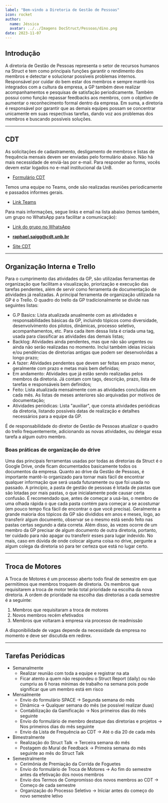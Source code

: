 ```yaml
---
label: "Bem-vindo a Diretoria de Gestão de Pessoas"
icon: rocket
author:
  name: Jéssica
  avatar: ../../Imagens DocStruct/Pessoas/dino.png
date: 2023-11-07
---
```

## Introdução

A diretoria de Gestão de Pessoas representa o setor de recursos humanos na Struct e tem como principais funções garantir o rendimento dos membros e detectar e solucionar possíveis problemas internos. Responsável por cuidar do bem estar dos membros e sempre mantê-los integrados com a cultura da empresa, a GP também deve realizar acompanhamentos e pesquisas de satisfação periodicamente. Também possui como função repassar feedbacks aos membros, com o objetivo de aumentar o reconhecimento formal dentro da empresa. Em suma, a diretoria é responsável por garantir que as demais equipes possam se concentrar unicamente em suas respectivas tarefas, dando voz aos problemas dos membros e buscando possíveis soluções.

---

## CDT

As solicitações de cadastramento, desligamento de membros e listas de frequência mensais devem ser enviadas pelo formulário abaixo. Não há mais necessidade de enviá-las por e-mail. Para responder ao forms, vocês devem estar logados no e-mail institucional da UnB.

- [Formulário CDT](https://forms.office.com/Pages/ResponsePage.aspx?id=oZs17AtjK024M8jm1I-AWclQzKODPB5BlMGNlsmts3JUM1AxNFNVNk1HNzgyRVRUNllIUk1aQVlBNC4u)

Temos uma equipe no Teams, onde são realizadas reuniões periodicamente e passados informes gerais.

- [Link Teams](https://teams.microsoft.com/dl/launcher/launcher.html?url=%2F_%23%2Fl%2Fteam%2F19%3A-ucZ_cLuXKcax14T_msWydUyirOJiHIzNfaFi2_4utA1%40thread.tacv2%2Fconversations%3FgroupId%3Dd903ba95-eb9a-4513-baf9-ee1dd2d4ece9%26tenantId%3Dec359ba1-630b-4d2b-b833-c8e6d48f8059&type=team&deeplinkId=ba69e5d6-d198-40f2-a61f-219008271c6a&directDl=true&msLaunch=true&enableMobilePage=true&suppressPrompt=true)

Para mais informações, segue links e email na lista abaixo (temos também, um grupo no WhatsApp para facilitar a comunicação):

- [Link do grupo no WhatsApp](https://chat.whatsapp.com/HrxslFJlzz1CY6EpnNuqCd)

- **raphael.saigg@cdt.unb.br**

- [Site CDT](https://www.cdt.unb.br/pt-br/)

---

## Organização Interna e Trello

Para o cumprimento das atividades da GP, são utilizadas ferramentas de organização que facilitam a visualização, priorização e execução das tarefas pendentes, além de servir como ferramenta de documentação de atividades já realizadas. A principal ferramenta de organização utilizada na GP é o Trello.
O quadro do trello da GP tradicionalmente se divide nas seguintes listas:

- G.P Basics: Lista atualizada anualmente com as atividades e responsabilidades básicas da GP, incluindo tópicos como diversidade, desenvolvimento dos pilotos, dinâmicas, processo seletivo, acompanhamentos, etc. Para cada item dessa lista é criada uma tag, usada para classificar as atividades das demais listas;
- Backlog: Atividades ainda pendentes, mas que não são urgentes ou ainda não serão realizadas no momento. Inclui também ideias iniciais e/ou pendências de diretorias antigas que podem ser desenvolvidas a longo prazo;
- A fazer: Atividades pendentes que devem ser feitas em prazo menor, geralmente com prazo e metas mais bem definidas;
- Em andamento: Atividades que já estão sendo realizadas pelos membros da diretoria. Já contam com tags, descrição, prazo, lista de tarefas e responsáveis bem definidos;
- Feito: Lista atualizada mensalmente com as atividades concluídas em cada mês. As listas de meses anteriores são arquivadas por motivos de documentação;
- Atividades periódicas: Lista "auxiliar", que consta atividades periódicas da diretoria, listando possíveis datas de realização e detalhes necessários para a equipe da GP.

É de responsabilidade do diretor de Gestão de Pessoas atualizar o quadro do trello frequentemente, adicionando as novas atividades, ou delegar essa tarefa a algum outro membro.

### Boas práticas de organização do drive

Uma das principais ferramentas usadas por todas as diretorias da Struct é o Google Drive, onde ficam documentados basicamente todos os documentos da empresa. Quanto ao drive da Gestão de Pessoas, é importante mantê-lo organizado para tornar mais fácil de encontrar qualquer informação que será usada futuramente ou que foi usada no passado. A princípio, a pasta de gestão de pessoas é lotada de pastas que são lotadas por mais pastas, o que inicialamente pode causar certa confusão. É recomendado que, antes de começar a  usá-las, o membro de uma olhada rápida o que cada pasta contém para começar a se acostumar (em pouco tempo fica fácil de encontrar o que você precisa). Geralmente a grande maioria dos tópicos da GP são divididos em anos e meses, logo, ao transferir algum documento, observar se o mesmo está sendo feito nas pastas certas segundo a data correta. Além disso, às vezes ocorre de um membro da GP precisar de algum documento de outra diretoria, portanto, ter cuidado para não apagar ou transferir esses para lugar indevido. No mais, caso em dúvida de onde colocar alguma coisa no drive, pergunte a algum colega da diretoria só para ter certeza que está no lugar certo.

---
	
## Troca de Motores

A Troca de Motores é um processo aberto todo final de semestre em que permitimos que membros troquem de diretoria. Os membros que requisitarem a troca de motor terão total prioridade na escolha da nova diretoria. 
A ordem de prioridade na escolha das diretorias a cada semestre é a seguinte:
1. Membros que requisitaram a troca de motores
2. Novos membros recém efetivados
3. Membros que voltaram à empresa via processo de readmissão

A disponibilidade de vagas depende da necessidade da empresa no momento e deve ser discutida em redirex.
	
---

## Tarefas Periódicas

- Semanalmente
	- Realizar reunião com toda a equipe e registrar na ata
	- Ficar atento a quem não respondeu o Struct Report (daily) ou não cumpriu as 6 horas mínimas de trabalho na semana pois pode significar que um membro está em risco
- Mensalmente
	- Envio do formulário SPACE -> Segunda semana do mês
	- Dinâmica -> Qualquer semana do mês (se possível realizar duas)
	- Contabilização da Gamificação -> Nos primeiros dias do mês seguinte
	- Envio do formulário de membro destaque das diretorias e projetos -> Nos primeiros dias do mês seguinte
	- Envio da Lista de Frequência ao CDT -> Até o dia 20 de cada mês
- Bimestralmente
	- Realização do Struct Talk -> Terceira semana do mês
	- Postagem do Mural de Feedback -> Primeira semana do mês seguinte ao mês do Struct Talk
- Semestralmente
	- Cerimônia de Premiação da Corrida de Foguetes 
	- Envio do formulário de Troca de Motores -> Ao fim do semestre antes da efetivação dos novos membros
	- Envio dos Termos de Compromisso dos novos membros ao CDT -> Começo de cada semestre
	- Organização do Processo Seletivo -> Iniciar antes do começo do novo semestre letivo